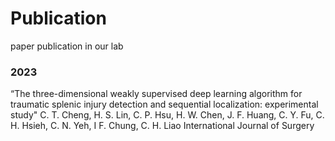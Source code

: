 # Publication
paper publication in our lab

### 2023
“The three-dimensional weakly supervised deep learning algorithm for traumatic splenic injury detection and sequential localization: experimental study"
C. T. Cheng, H. S. Lin, C. P. Hsu, H. W. Chen, J. F. Huang, C. Y. Fu, C. H. Hsieh, C. N. Yeh, I F. Chung, C. H. Liao
International Journal of Surgery

